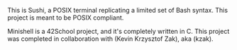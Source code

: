 This is Sushi, a POSIX terminal replicating a limited set of Bash syntax. This project is meant to be POSIX compliant.

Minishell is a 42School project, and it's completely written in C.
This project was completed in collaboration with (Kevin Krzysztof Zak), aka (kzak).
